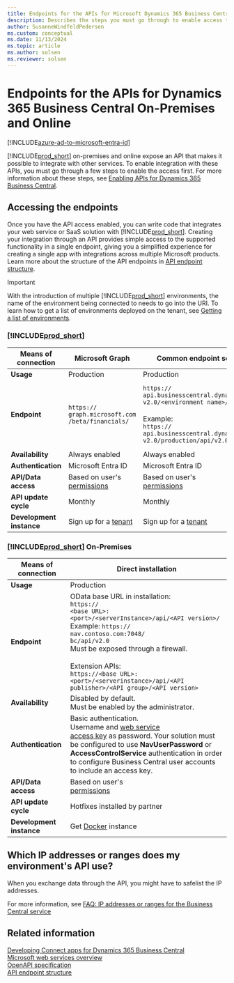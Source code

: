 ```yaml
---
title: Endpoints for the APIs for Microsoft Dynamics 365 Business Central
description: Describes the steps you must go through to enable access to the APIs in on-prem and cloud product versions.
author: SusanneWindfeldPedersen
ms.custom: conceptual
ms.date: 11/13/2024
ms.topic: article
ms.author: solsen
ms.reviewer: solsen
---
```


# Endpoints for the APIs for Dynamics 365 Business Central On-Premises and Online

[!INCLUDE[azure-ad-to-microsoft-entra-id](~/../shared-content/shared/azure-ad-to-microsoft-entra-id.md)]

[!INCLUDE[prod_short](../../includes/prod_short.md)] on-premises and online expose an API that makes it possible to integrate with other services. To enable integration with these APIs, you must go through a few steps to enable the access first. For more information about these steps, see [Enabling APIs for Dynamics 365 Business Central](enabling-apis-for-dynamics-nav.md).

## Accessing the endpoints

Once you have the API access enabled, you can write code that integrates your web service or SaaS solution with [!INCLUDE[prod_short](../../includes/prod_short.md)]. Creating your integration through an API provides simple access to the supported functionality in a single endpoint, giving you a simplified experience for creating a single app with integrations across multiple Microsoft products. Learn more about the structure of the API endpoints in [API endpoint structure](../../webservices/api-endpoint-structure.md).

> [!IMPORTANT]  
> With the introduction of multiple [!INCLUDE[prod_short](../../includes/prod_short.md)] environments, the name of the environment being connected to needs to go into the URI.  To learn how to get a list of environments deployed on the tenant, see [Getting a list of environments](../../webservices/api-get-environments.md).

### [!INCLUDE[prod_short](../../includes/prod_short.md)]

|**Means of connection**|**Microsoft Graph**|**Common endpoint service**|**Direct tenant**|
|--|--|--|--|
|**Usage**|Production|Production|Production|
|**Endpoint**|`https://`<br>`graph.microsoft.com`<br>`/beta/financials/`| `https://`<br>`api.businesscentral.dynamics.com/`<br> `v2.0/<environment name>/api/v2.0`  <br><br>  Example:<br> `https://`<br>`api.businesscentral.dynamics.com/`<br> `v2.0/production/api/v2.0` |`https://`<br>`api.businesscentral.dynamics.com/`<br>`v2.0/<user domain name>/<environment name>/api/v2.0`<br><br> Example:<br> `https://`<br>`api.businesscentral.dynamics.com/`<br> `v2.0/cronus.com/sandbox/api/v2.0`|
|**Availability**|Always enabled|Always enabled|Always enabled|
|**Authentication**|Microsoft Entra ID<br>|Microsoft Entra ID<br>|Microsoft Entra ID<br>|
|**API/Data access**|Based on user's<br> [permissions](../../developer/devenv-permissions-on-database-objects.md)|Based on user's<br> [permissions](../../developer/devenv-permissions-on-database-objects.md)|Based on user's<br> [permissions](../../developer/devenv-permissions-on-database-objects.md)|
|**API update cycle**|Monthly|Monthly|Monthly|
|**Development instance**|Sign up for a [tenant](https://go.microsoft.com/fwlink/?linkid=847861)|Sign up for a [tenant](https://go.microsoft.com/fwlink/?linkid=847861)|Sign up for a [tenant](https://go.microsoft.com/fwlink/?linkid=847861)|

### [!INCLUDE[prod_short](../../includes/prod_short.md)] On-Premises

|**Means of connection**|**Direct installation**|
|-----------------------|-----------------------|
|**Usage**|Production|
|**Endpoint**|OData base URL in installation: <br> `https://`<br>`<base URL>:<port>/<serverInstance>/api/<API version>/` <br> Example: `https://`<br>`nav.contoso.com:7048/`<br>`bc/api/v2.0` <br> Must be exposed through a firewall.<br><br>Extension APIs:<br>`https://<base URL>:<port>/<serverinstance>/api/<API publisher>/<API group>/<API version>`|
|**Availability**|Disabled by default.<br> Must be enabled by the administrator.|
|**Authentication**|Basic authentication.<br> Username and [web service<br> access key](../../developer/devenv-develop-connect-apps.md) as password. Your solution must be configured to use **NavUserPassword** or **AccessControlService** authentication in order to configure Business Central user accounts to include an access key.|
|**API/Data access**|Based on user's<br> [permissions](../../developer/devenv-permissions-on-database-objects.md)|
|**API update cycle**|Hotfixes installed by partner|
|**Development instance**|Get [Docker](https://aka.ms/navdeveloperpreview) instance|

## Which IP addresses or ranges does my environment's API use?

When you exchange data through the API, you might have to safelist the IP addresses. 

For more information, see [FAQ: IP addresses or ranges for the Business Central service](../../faq.yml#which-ip-addresses-or-ranges-does-my-environment-s-api-use)


## Related information

[Developing Connect apps for Dynamics 365 Business Central](../../developer/devenv-develop-connect-apps.md)  
[Microsoft web services overview](../../webservices/web-services.md)  
[OpenAPI specification](dynamics-open-api.md)  
[API endpoint structure](../../webservices/api-endpoint-structure.md)  
